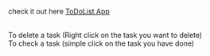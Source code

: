 <p>check it out here <a href="https://todolist-by-aliza.netlify.app/" target="_blank">ToDoList App</a></p>
<br>
To delete a task (Right click on the task you want to delete)
<br>
To check a task (simple click on the task you have done)

